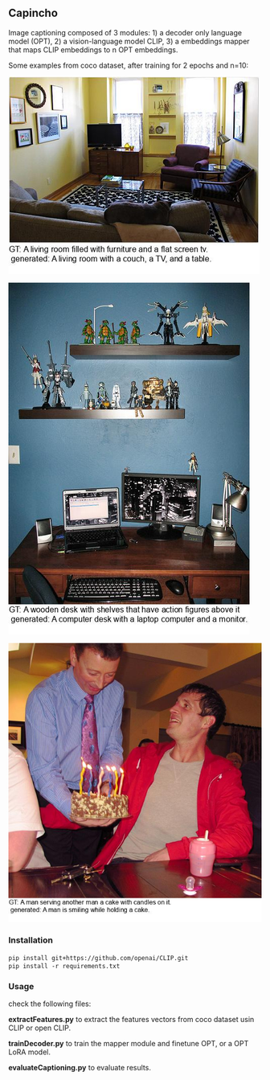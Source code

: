 ## Capincho ##

Image captioning composed of 3 modules: 1) a decoder only language model (OPT), 2) a vision-language model CLIP, 3) a embeddings mapper 
that maps CLIP embeddings to n OPT embeddings.  

Some examples from coco dataset, after training for 2 epochs and n=10:

![image 1](figs/captions_000000139684.jpg)

![image 2](figs/captions_000000246308.jpg)

![image 3](figs/captions_000000391722.jpg)

### Installation ###
````angular2html
pip install git+https://github.com/openai/CLIP.git
pip install -r requirements.txt
````


### Usage ###
check the following files:

**extractFeatures.py** to extract the features vectors from coco dataset usin CLIP or open CLIP.

**trainDecoder.py**  to train the mapper module and finetune OPT, or a OPT LoRA model.

**evaluateCaptioning.py** to evaluate results.